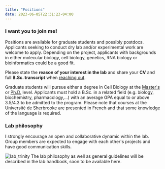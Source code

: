 ```yaml
---
title: "Positions"
date: 2023-06-05T22:31:23-04:00
---
```


### I want you to join me!
Positions are available for graduate students and possibly postdocs.
Applicants seeking to conduct dry lab and/or experimental
work are welcome to apply. Depending on the project, applicants with
backgrounds in either molecular biology, cell biology,
genetics, RNA biology or bioinformatics could be a good fit.

Please state the **reason of your interest in the lab** and share your
**CV** and full **B.Sc. transcript** when
[reaching out](mailto:mathieu.quesnel-vallieres@pennmedicine.upenn.edu).

Graduate students will pursue either a degree in Cell Biology at the [Master's](https://www.usherbrooke.ca/admission/programme/607/maitrise-en-biologie-cellulaire/)
or [Ph.D.](https://www.usherbrooke.ca/admission/programme/704/doctorat-en-biologie-cellulaire/) level.
Applicants must hold a B.Sc. in a related field
(e.g. biology, biochemistry, pharmacology,...) with an average GPA equal to or
above 3.5/4.3 to be admitted to the program. Please note that courses at
the Université de Sherbrooke are presented in French and that some knowledge
of the language is required.

### Lab philosophy
I strongly encourage an open and collaborative dynamic within the lab.
Group members are expected to engage with each other's projects and have good
communication skills.

![lab_trinity](/img/lab_trinity.png)
The lab philosophy as well as general guidelines will be described in the lab
handbook, soon to be available here.
